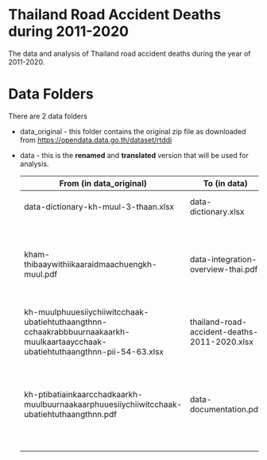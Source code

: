 # Thailand Road Accident Deaths during 2011-2020
The data and analysis of Thailand road accident deaths during the year of 2011-2020.



# Data Folders

There are 2 data folders

- data_original - this folder contains the original zip file as downloaded from https://opendata.data.go.th/dataset/rtddi 

- data - this is the **renamed** and **translated** version that will be used for analysis. 

  | From (in data_original)                                      | To (in data)                                 | Changes                                                      |
  | ------------------------------------------------------------ | -------------------------------------------- | ------------------------------------------------------------ |
  | data-dictionary-kh-muul-3-thaan.xlsx                         | data-dictionary.xlsx                         | Translate column heading                                     |
  | kham-thibaaywithiikaaraidmaachuengkh-muul.pdf                | data-integration-overview-thai.pdf           | Just rename file. Will need to create a new summary .md file |
  | kh-muulphuuesiiychiiwitcchaak-ubatiehtuthaangthnn-cchaakrabbbuurnaakaarkh-muulkaartaaycchaak-ubatiehtuthaangthnn-pii-54-63.xlsx | thailand-road-accident-deaths-2011-2020.xlsx | Rename file. This is the main data                           |
  | kh-ptibatiainkaarcchadkaarkh-muulbuurnaakaarphuuesiiychiiwitcchaak-ubatiehtuthaangthnn.pdf | data-documentation.pdf                       | Just rename file. Will need to create a new .md file to translate it. |

  

  

